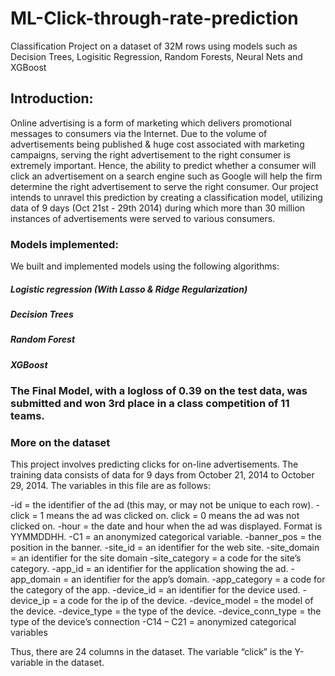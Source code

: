 # ML-Click-through-rate-prediction
Classification Project on a dataset of 32M rows using models such as Decision Trees, Logisitic Regression, Random Forests, Neural Nets and XGBoost

## Introduction:
Online advertising is a form of marketing which delivers promotional messages to consumers via the Internet. Due to the volume of advertisements being published & huge cost associated with marketing campaigns, serving the right advertisement to the right consumer is extremely important. Hence, the ability to predict whether a consumer will click an advertisement on a search engine such as Google will help the firm determine the right advertisement to serve the right consumer. Our project intends to unravel this prediction by creating a classification model, utilizing data of 9 days (Oct 21st - 29th 2014) during which more than 30 million instances of advertisements were served to various consumers.

### Models implemented:
We built and implemented models using the following algorithms:

##### Logistic regression (With Lasso & Ridge Regularization)
##### Decision Trees
##### Random Forest
##### XGBoost


### The Final Model, with a logloss of 0.39 on the test data, was submitted and won 3rd place in a class competition of 11 teams.


### More on the dataset

This project involves predicting clicks for on-line advertisements. The training data consists of data for 9 days from October 21, 2014 to October 29, 2014. The variables in this file are as follows:

-id = the identifier of the ad (this may, or may not be unique to each row).
-click = 1 means the ad was clicked on. click = 0 means the ad was not clicked on.
-hour = the date and hour when the ad was displayed. Format is YYMMDDHH.
-C1 = an anonymized categorical variable.
-banner_pos = the position in the banner.
-site_id = an identifier for the web site.
-site_domain = an identifier for the site domain
-site_category = a code for the site’s category.
-app_id = an identifier for the application showing the ad.
-app_domain = an identifier for the app’s domain.
-app_category = a code for the category of the app.
-device_id = an identifier for the device used.
-device_ip = a code for the ip of the device.
-device_model = the model of the device.
-device_type = the type of the device.
-device_conn_type = the type of the device’s connection
-C14 – C21 = anonymized categorical variables

Thus, there are 24 columns in the dataset. The variable “click” is the Y-variable in the dataset.
